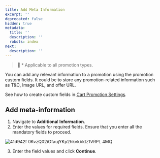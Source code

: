 ```yaml
---
title: Add Meta Information
excerpt: ''
deprecated: false
hidden: true
metadata:
  title: ''
  description: ''
  robots: index
next:
  description: ''
---
```

> 📘 * Applicable to all promotion types. 

You can add any relevant information to a promotion using the promotion custom fields. It could be to store any promotion-related information such as T\&C, Image URL, and offer URL.

See how to create custom fields in [Cart Promotion Settings](https://docs.capillarytech.com/docs/cart-promotions).

## Add meta-information

1. Navigate to **Additional Information**.
2. Enter the values for required fields. Ensure that you enter all the mandatory fields to proceed. 

![41d942f 0KvzQ02iOfaujYKp2hkvkbktz1VRPL 4MQ](https://files.readme.io/41d942f-0KvzQ02iOfaujYKp2hkvkbktz1VRPL-4MQ.png)

3. Enter the field values and click **Continue**.